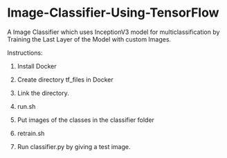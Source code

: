# Image-Classifier-Using-TensorFlow
A Image Classifier which uses InceptionV3 model for multiclassification by Training the Last Layer of the Model with custom Images.

Instructions:
 
1. Install Docker

2. Create directory tf_files in Docker

3. Link the directory.

4. run.sh

5. Put images of the classes in the classifier folder

6. retrain.sh

7. Run classifier.py by giving a test image.

